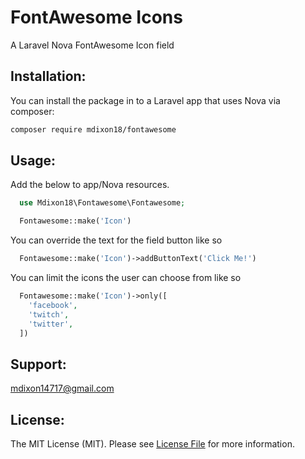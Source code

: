 # FontAwesome Icons
A Laravel Nova FontAwesome Icon field

## Installation:

You can install the package in to a Laravel app that uses Nova via composer:

```bash
composer require mdixon18/fontawesome
```

## Usage:
Add the below to app/Nova resources.

```php
  use Mdixon18\Fontawesome\Fontawesome;

  Fontawesome::make('Icon')
```

You can override the text for the field button like so

```php
  Fontawesome::make('Icon')->addButtonText('Click Me!')
```

You can limit the icons the user can choose from like so
```php
  Fontawesome::make('Icon')->only([
    'facebook',
    'twitch',
    'twitter',
  ])
```

## Support:
mdixon14717@gmail.com

## License:
The MIT License (MIT). Please see [License File](LICENSE) for more information.
